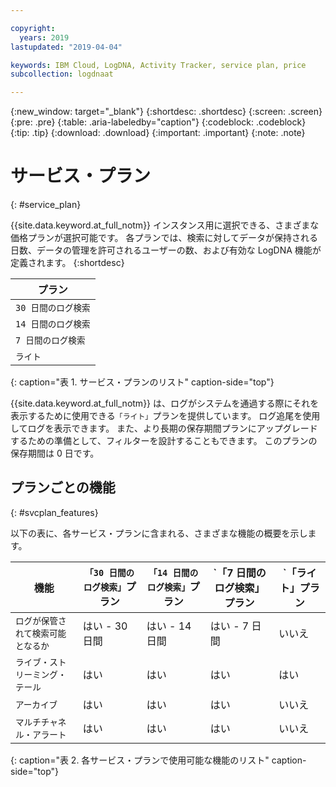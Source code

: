 ```yaml
---

copyright:
  years: 2019
lastupdated: "2019-04-04"

keywords: IBM Cloud, LogDNA, Activity Tracker, service plan, price
subcollection: logdnaat

---
```


{:new_window: target="_blank"}
{:shortdesc: .shortdesc}
{:screen: .screen}
{:pre: .pre}
{:table: .aria-labeledby="caption"}
{:codeblock: .codeblock}
{:tip: .tip}
{:download: .download}
{:important: .important}
{:note: .note}

# サービス・プラン
{: #service_plan}

{{site.data.keyword.at_full_notm}} インスタンス用に選択できる、さまざまな価格プランが選択可能です。 各プランでは、検索に対してデータが保持される日数、データの管理を許可されるユーザーの数、および有効な LogDNA 機能が定義されます。
{:shortdesc}


| プラン                     | 
|--------------------------|
| `30 日間のログ検索`  |
| `14 日間のログ検索`  |
| `7 日間のログ検索`   |
| `ライト`                  |
{: caption="表 1. サービス・プランのリスト" caption-side="top"} 

{{site.data.keyword.at_full_notm}} は、ログがシステムを通過する際にそれを表示するために使用できる`「ライト」`プランを提供しています。 ログ追尾を使用してログを表示できます。 また、より長期の保存期間プランにアップグレードするための準備として、フィルターを設計することもできます。 このプランの保存期間は 0 日です。


## プランごとの機能
{: #svcplan_features}

以下の表に、各サービス・プランに含まれる、さまざまな機能の概要を示します。

| 機能                          | `「30 日間のログ検索」`プラン | `「14 日間のログ検索」`プラン    | `「7 日間のログ検索」プラン     | `「ライト」プラン | 
|----------------------------------|-------------------------|-------------------------------|-----------------------------|--------------|
| `ログが保管されて検索可能となるか` | はい - 30 日間       | はい - 14 日間             | はい - 7 日間            | いいえ           |
| `ライブ・ストリーミング・テール`            | はい                     | はい                           | はい                         | はい          |
| `アーカイブ`                      | はい                     | はい                           | はい                         | いいえ           |
| `マルチチャネル・アラート`         | はい                     | はい                           | はい                         | いいえ           | 
{: caption="表 2. 各サービス・プランで使用可能な機能のリスト" caption-side="top"} 


